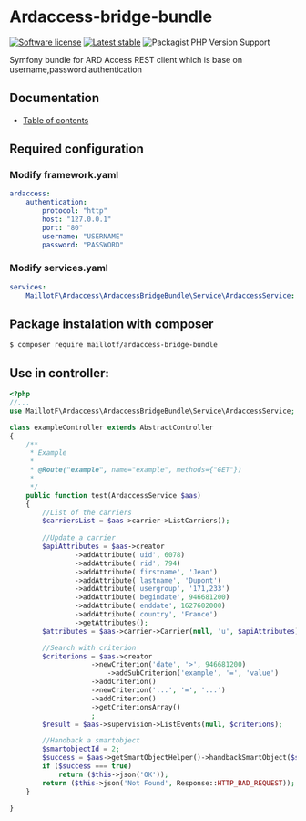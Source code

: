 # Ardaccess-bridge-bundle

[![Software license][ico-license]](LICENSE)
[![Latest stable][ico-version-stable]][link-packagist]
![Packagist PHP Version Support][ico-php-version]

Symfony bundle for ARD Access REST client which is base on username,password authentication

## Documentation
- [Table of contents](https://github.com/maillotf/ardaccess-bridge-bundle/blob/master/docs/README.md)

## Required configuration

### Modify framework.yaml
```yaml
ardaccess:
    authentication:
        protocol: "http"
        host: "127.0.0.1"
        port: "80"
        username: "USERNAME"
        password: "PASSWORD"
```

### Modify services.yaml
```yaml
services:
    MaillotF\Ardaccess\ArdaccessBridgeBundle\Service\ArdaccessService: '@ardaccess.service'
```

## Package instalation with composer

```console
$ composer require maillotf/ardaccess-bridge-bundle
```

## Use in controller:

```php
<?php
//...
use MaillotF\Ardaccess\ArdaccessBridgeBundle\Service\ArdaccessService;

class exampleController extends AbstractController
{
	/**
	 * Example
	 * 
	 * @Route("example", name="example", methods={"GET"})
	 * 
	 */
	public function test(ArdaccessService $aas)
	{
		//List of the carriers
		$carriersList = $aas->carrier->ListCarriers();
		
		//Update a carrier
		$apiAttributes = $aas->creator
				->addAttribute('uid', 6078)
				->addAttribute('rid', 794)
				->addAttribute('firstname', 'Jean')
				->addAttribute('lastname', 'Dupont')
				->addAttribute('usergroup', '171,233')
				->addAttribute('begindate', 946681200)
				->addAttribute('enddate', 1627602000)
				->addAttribute('country', 'France')
				->getAttributes();
		$attributes = $aas->carrier->Carrier(null, 'u', $apiAttributes);

		//Search with criterion
		$criterions = $aas->creator
					->newCriterion('date', '>', 946681200)
						->addSubCriterion('example', '=', 'value')
					->addCriterion()
					->newCriterion('...', '=', '...')
					->addCriterion()
					->getCriterionsArray()
					;
		$result = $aas->supervision->ListEvents(null, $criterions);

		//Handback a smartobject
		$smartobjectId = 2;
		$success = $aas->getSmartObjectHelper()->handbackSmartObject($smartObjectId);
		if ($success === true)
			return ($this->json('OK'));
		return ($this->json('Not Found', Response::HTTP_BAD_REQUEST));
	}

}
```

[ico-license]: https://img.shields.io/github/license/maillotf/ardaccess-bridge-bundle.svg
[ico-version-stable]: https://img.shields.io/packagist/v/maillotf/ardaccess-bridge-bundle
[ico-php-version]: https://img.shields.io/packagist/php-v/maillotf/ardaccess-bridge-bundle

[link-packagist]: https://packagist.org/packages/maillotf/ardaccess-bridge-bundle